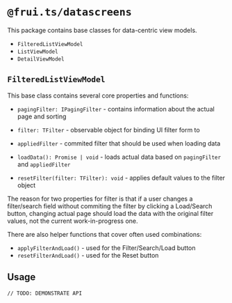 # `@frui.ts/datascreens`

This package contains base classes for data-centric view models.

- `FilteredListViewModel`
- `ListViewModel`
- `DetailViewModel`

## `FilteredListViewModel`

This base class contains several core properties and functions:

- `pagingFilter: IPagingFilter` - contains information about the actual page and sorting
- `filter: TFilter` - observable object for binding UI filter form to
- `appliedFilter` - commited filter that should be used when loading data

- `loadData(): Promise | void` - loads actual data based on `pagingFilter` and `appliedFilter`

- `resetFilter(filter: TFilter): void` - applies default values to the filter object

The reason for two properties for filter is that if a user changes a filter/search field without commiting the filter by clicking a Load/Search button, changing actual page should load the data with the original filter values, not the current work-in-progress one.

There are also helper functions that cover often used combinations:

- `applyFilterAndLoad()` - used for the Filter/Search/Load button
- `resetFilterAndLoad()` - used for the Reset button

## Usage

```
// TODO: DEMONSTRATE API
```
